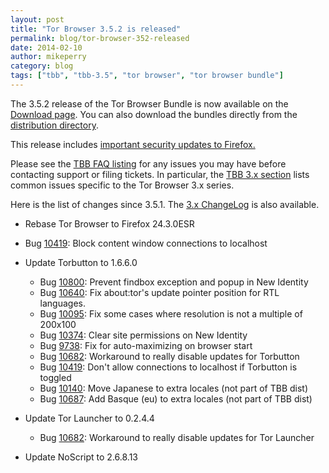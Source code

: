 ```yaml
---
layout: post
title: "Tor Browser 3.5.2 is released"
permalink: blog/tor-browser-352-released
date: 2014-02-10
author: mikeperry
category: blog
tags: ["tbb", "tbb-3.5", "tor browser", "tor browser bundle"]
---
```


The 3.5.2 release of the Tor Browser Bundle is now available on the [Download page](https://www.torproject.org/download/download-easy.html). You can also download the bundles directly from the [distribution directory](https://www.torproject.org/dist/torbrowser/3.5.2/).

This release includes [important security updates to Firefox.](https://www.mozilla.org/security/known-vulnerabilities/firefoxESR.html#firefox24.3)

Please see the [TBB FAQ listing](https://www.torproject.org/docs/faq.html.en#TBBGeneral) for any issues you may have before contacting support or filing tickets. In particular, the [TBB 3.x section](https://www.torproject.org/docs/faq.html.en#TBB3.x) lists common issues specific to the Tor Browser 3.x series.

Here is the list of changes since 3.5.1. The [3.x ChangeLog](https://gitweb.torproject.org/builders/tor-browser-bundle.git/blob/refs/heads/master:/Bundle-Data/Docs/ChangeLog.txt) is also available.

- Rebase Tor Browser to Firefox 24.3.0ESR
- Bug [10419](https://bugs.torproject.org/10419): Block content window connections to localhost
- Update Torbutton to 1.6.6.0
  - Bug [10800](https://bugs.torproject.org/10800): Prevent findbox exception and popup in New Identity
  - Bug [10640](https://bugs.torproject.org/10640): Fix about:tor's update pointer position for RTL languages.
  - Bug [10095](https://bugs.torproject.org/10095): Fix some cases where resolution is not a multiple of 200x100
  - Bug [10374](https://bugs.torproject.org/10374): Clear site permissions on New Identity
  - Bug [9738](https://bugs.torproject.org/9738): Fix for auto-maximizing on browser start
  - Bug [10682](https://bugs.torproject.org/10682): Workaround to really disable updates for Torbutton
  - Bug [10419](https://bugs.torproject.org/10419): Don't allow connections to localhost if Torbutton is toggled
  - Bug [10140](https://bugs.torproject.org/10140): Move Japanese to extra locales (not part of TBB dist)
  - Bug [10687](https://bugs.torproject.org/10687): Add Basque (eu) to extra locales (not part of TBB dist)

- Update Tor Launcher to 0.2.4.4
  - Bug [10682](https://bugs.torproject.org/10682): Workaround to really disable updates for Tor Launcher

- Update NoScript to 2.6.8.13

